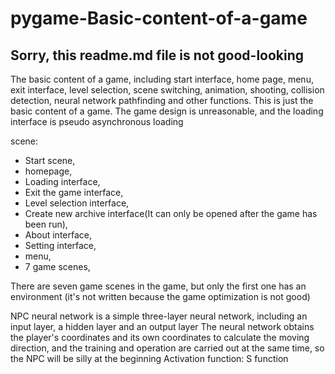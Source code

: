 # pygame-Basic-content-of-a-game
## Sorry, this readme.md file is not good-looking
The basic content of a game, including start interface, home page, menu, exit interface, level selection, scene switching, animation, shooting, collision detection, neural network pathfinding and other functions. This is just the basic content of a game. The game design is unreasonable, and the loading interface is pseudo asynchronous loading

scene:
 - Start scene,
 - homepage,
 - Loading interface,
 - Exit the game interface,
 - Level selection interface,
 - Create new archive interface(It can only be opened after the game has been run),
 - About interface,
 - Setting interface,
 - menu,
 - 7 game scenes,
    
There are seven game scenes in the game, but only the first one has an environment (it's not written because the game optimization is not good)

NPC neural network is a simple three-layer neural network, including an input layer, a hidden layer and an output layer
The neural network obtains the player's coordinates and its own coordinates to calculate the moving direction, and the training and operation are carried out at the same time, so the NPC will be silly at the beginning
Activation function: S function
    
